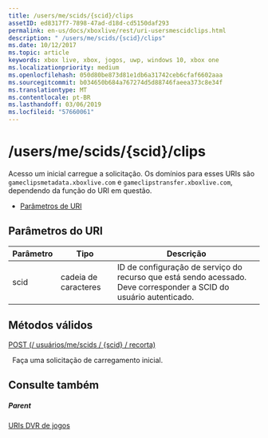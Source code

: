 ```yaml
---
title: /users/me/scids/{scid}/clips
assetID: ed8317f7-7898-47ad-d18d-cd5150daf293
permalink: en-us/docs/xboxlive/rest/uri-usersmescidclips.html
description: " /users/me/scids/{scid}/clips"
ms.date: 10/12/2017
ms.topic: article
keywords: xbox live, xbox, jogos, uwp, windows 10, xbox one
ms.localizationpriority: medium
ms.openlocfilehash: 050d80be873d81e1db6a31742ceb6cfaf6602aaa
ms.sourcegitcommit: b034650b684a767274d5d88746faeea373c8e34f
ms.translationtype: MT
ms.contentlocale: pt-BR
ms.lasthandoff: 03/06/2019
ms.locfileid: "57660061"
---
```

# <a name="usersmescidsscidclips"></a>/users/me/scids/{scid}/clips
Acesso um inicial carregue a solicitação. Os domínios para esses URIs são `gameclipsmetadata.xboxlive.com` e `gameclipstransfer.xboxlive.com`, dependendo da função do URI em questão.
 
  * [Parâmetros de URI](#ID4EX)
 
<a id="ID4EX"></a>

 
## <a name="uri-parameters"></a>Parâmetros do URI
 
| Parâmetro| Tipo| Descrição| 
| --- | --- | --- | 
| scid| cadeia de caracteres| ID de configuração de serviço do recurso que está sendo acessado. Deve corresponder a SCID do usuário autenticado.| 
  
<a id="ID4ETB"></a>

 
## <a name="valid-methods"></a>Métodos válidos

[POST (/ usuários/me/scids / {scid} / recorta)](uri-usersmescidclipspost.md)

&nbsp;&nbsp;Faça uma solicitação de carregamento inicial.
 
<a id="ID4E4B"></a>

 
## <a name="see-also"></a>Consulte também
 
<a id="ID4E6B"></a>

 
##### <a name="parent"></a>Parent 

[URIs DVR de jogos](atoc-reference-dvr.md)

   